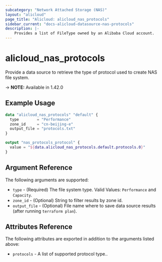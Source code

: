 ```yaml
---
subcategory: "Network Attached Storage (NAS)"
layout: "alicloud"
page_title: "Alicloud: alicloud_nas_protocols"
sidebar_current: "docs-alicloud-datasource-nas-protocols"
description: |-
    Provides a list of FileType owned by an Alibaba Cloud account.
---
```


# alicloud\_nas_protocols

Provide  a data source to retrieve the type of protocol used to create NAS file system.

-> **NOTE:** Available in 1.42.0

## Example Usage

```terraform
data "alicloud_nas_protocols" "default" {
  type        = "Performance"
  zone_id     = "cn-beijing-e"
  output_file = "protocols.txt"
}

output "nas_protocols_protocol" {
  value = "${data.alicloud_nas_protocols.default.protocols.0}"
}
```

## Argument Reference

The following arguments are supported:

* `type` - (Required) The file system type. Valid Values: `Performance` and `Capacity`.  
* `zone_id` - (Optional) String to filter results by zone id. 
* `output_file` - (Optional) File name where to save data source results (after running `terraform plan`).

## Attributes Reference

The following attributes are exported in addition to the arguments listed above:

* `protocols` - A list of supported protocol type..
